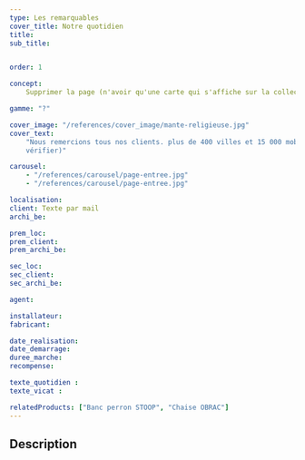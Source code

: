 ```yaml
---
type: Les remarquables
cover_title: Notre quotidien
title:
sub_title:


order: 1

concept:
    Supprimer la page (n'avoir qu'une carte qui s'affiche sur la collection)

gamme: "?"

cover_image: "/references/cover_image/mante-religieuse.jpg"
cover_text:
    "Nous remercions tous nos clients. plus de 400 villes et 15 000 mobiliers (à
    vérifier)"

carousel:
    - "/references/carousel/page-entree.jpg"
    - "/references/carousel/page-entree.jpg"

localisation:
client: Texte par mail
archi_be:

prem_loc:
prem_client:
prem_archi_be:

sec_loc:
sec_client:
sec_archi_be:

agent:

installateur:
fabricant:

date_realisation:
date_demarrage:
duree_marche:
recompense:

texte_quotidien :
texte_vicat :

relatedProducts: ["Banc perron STOOP", "Chaise OBRAC"]
---
```


## Description
